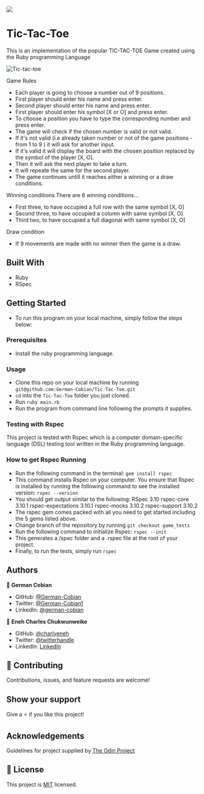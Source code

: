 ![](https://img.shields.io/badge/Microverse-blueviolet)

# Tic-Tac-Toe

This is an implementation of the popular TIC-TAC-TOE Game created using the Ruby programming Language

![Tic-tac-toe](https://user-images.githubusercontent.com/68709712/122489322-408ca280-cf94-11eb-8c23-2a7482241f08.png)

Game Rules
* Each player is going to choose a number out of 9 positions.
* First player should enter his name and press enter.
* Second player should enter his name and press enter.
* First player should enter his symbol [X or O] and press enter.
* To choose a position you have to type the corresponding number and press enter.
* The game will check if the chosen number is valid or not valid.
* If it's not valid (i.e already taken number or not of the game positions - from 1 to 9 ) it will ask for another input.
* If it's valid it will display the board with the chosen position replaced by the symbol of the player [X, O].
* Then it will ask the next player to take a turn.
* It will repeate the same for the second player.
* The game continues untill it reaches either a winning or a draw conditions.

Winning conditions
There are 8 winning conditions...

* First three, to have occupied a full row with the same symbol [X, O]
* Second three, to have occupied a column with same symbol [X, O]
* Third two, to have occupied a full diagonal with same symbol [X, O]

Draw condition
* If 9 movements are made with no winner then the game is a draw.


## Built With

* Ruby
* RSpec

## Getting Started

- To run this program on your local machine, simply follow the steps below:

### Prerequisites
* Install the ruby programming language.

### Usage
* Clone this repo on your local machine by running `git@github.com:German-Cobian/Tic-Tac-Toe.git`
* `cd` into the `Tic-Tac-Toe` folder you just cloned.
* Run `ruby main.rb`
* Run the program from command line following the prompts it supplies.

### Testing with Rspec
  This project is tested with Rspec which is a computer domain-specific language (DSL) testing tool written in the Ruby programming language.


### How to get Rspec Running
* Run the following command in the terminal: `gem install rspec`
* This command installs Rspec on your computer. You ensure that Rspec is installed by running the following command to see the installed version: `rspec --version`
* You should get output similar to the following:
    RSpec 3.10
      rspec-core 3.10.1
      rspec-expectations 3.10.1
      rspec-mocks 3.10.2
      rspec-support 3.10.2
* The rspec gem comes packed with all you need to get started including the 5 gems listed above.
* Change branch of the repository by running `git checkout game_tests`
* Run the following command to initialize Rspec: `rspec --init`
* This generates a /spec folder and a .rspec file at the root of your project.
* Finally, to run the tests, simply run `rspec`


## Authors

👤 **German Cobian**
* GitHub: [@German-Cobian](https://github.com/German-Cobian)
* Twitter: [@German-Cobian1](https://twitter.com/GermanCobian1)
* LinkedIn: [@german-cobian](https://linkedin.com/german-cobian)

👤 **Eneh Charles Chukwunweike**

* GitHub: [@charlyeneh](https://github.com/charlyeneh)
* Twitter: [@twitterhandle](https://twitter.com/ProgrammerBaby?s=09)
* LinkedIn: [LinkedIn](https://www.linkedin.com/in/charles-chukwunweike-eneh-5345a2147)


## 🤝 Contributing

Contributions, issues, and feature requests are welcome!


## Show your support

Give a ⭐️ if you like this project!


## Acknowledgements

Guidelines for project supplied by [The Odin Project](https://www.theodinproject.com/paths/full-stack-ruby-on-rails/courses/ruby-programming/lessons/tic-tac-toe)


## 📝 License

This project is [MIT](https://github.com/German-Cobian/New-York-Times-Page-Clone/blob/main/LICENSE) licensed.
